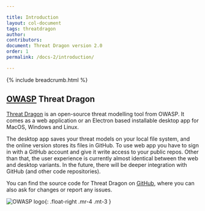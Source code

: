 ```yaml
---

title: Introduction
layout: col-document
tags: threatdragon
author:
contributors:
document: Threat Dragon version 2.0
order: 1
permalink: /docs-2/introduction/

---
```


{% include breadcrumb.html %}
## [OWASP](https://www.owasp.org) Threat Dragon
[Threat Dragon](http://owasp.org/www-project-threat-dragon) is an open-source threat modelling tool from OWASP.
It comes as a web application or an Electron based installable desktop app for MacOS, Windows and Linux.

The desktop app saves your threat models on your local file system, and the online version stores its files in GitHub.
To use web app you have to sign in with a GitHub account and give it write access to your public repos.
Other than that, the user experience is currently almost identical between the web and desktop variants.
In the future, there will be deeper integration with GitHub (and other code repositories).

You can find the source code for Threat Dragon on [GitHub](https://github.com/OWASP/threat-dragon),
where you can also ask for changes or report any issues.

![OWASP logo](/assets/images/owasp.png){: .float-right .mr-4 .mt-3 }

